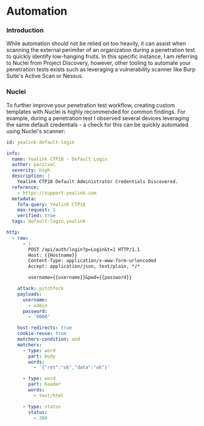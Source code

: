 # Automation

### Introduction

While automation should not be relied on too heavily, it can assist when scanning the external perimiter of an organization during a penetration test to quickly identify low-hanging fruits. In this specific instance, I am referring to Nuclei from Project Discovery, however, other tooling to automate your penetration tests exists such as leveraging a vulnerability scanner like Burp Suite's Active Scan or Nessus.&#x20;

### Nuclei

To further improve your penetration test workflow, creating custom templates with Nuclei is highly recommended for common findings. For example, during a penetration test I observed several devices leveraging the same default credentials - a check for this can be quickly automated using Nuclei's scanner:

```yaml
id: yealink-default-login

info:
  name: Yealink CTP18 - Default Login
  author: parzival
  severity: high
  description: |
    Yealink CTP18 Default Administrator Credentials Discovered.
  reference:
    - https://support.yealink.com
  metadata:
    fofa-query: Yealink CTP18
    max-request: 1
    verified: true
  tags: default-login,yealink

http:
  - raw:
      - |
        POST /api/auth/login?p=Login&t=1 HTTP/1.1
        Host: {{Hostname}}
        Content-Type: application/x-www-form-urlencoded
        Accept: application/json, text/plain, */*

        username={{username}}&pwd={{password}}

    attack: pitchfork
    payloads:
      username:
        - admin
      password:
        - '0000'

    host-redirects: true
    cookie-reuse: true
    matchers-condition: and
    matchers:
      - type: word
        part: body
        words:
          - '{"ret":"ok","data":"ok"}'

      - type: word
        part: header
        words:
          - text/html

      - type: status
        status:
          - 200
```
